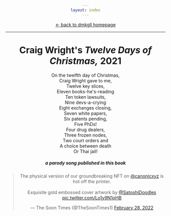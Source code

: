 ```yaml
---
layout: index
---
```


<style>body{max-width:500px;margin:auto;padding:10px;text-align:center;}h1,h5{text-align:center;}img{max-width:100%;}</style>

<p><a href="/">← back to dmkgll homepage</a></p>

---

# Craig Wright's *Twelve Days of Christmas,* 2021

On the twelfth day of Christmas,<br>
Craig Wright gave to me, <br>
Twelve key slices,<br>
Eleven books-he's-reading<br>
Ten token lawsuits,<br>
Nine devs-a-crying<br>
Eight exchanges closing,<br>
Seven white papers,<br>
Six patents pending,<br>
Five PhDs!<br>
Four drug dealers,<br>
Three frozen nodes,<br>
Two court orders and <br>
A choice between death <br>
Or Thai jail!<br>

##### a parody song published in this book

<blockquote class="twitter-tweet"><p lang="en" dir="ltr">The physical version of our groundbreaking NFT on <a href="https://twitter.com/canonicxyz?ref_src=twsrc%5Etfw">@canonicxyz</a> is hot off the printer.<br><br>Exquisite gold embossed cover artwork by <a href="https://twitter.com/SatoshiDoodles?ref_src=twsrc%5Etfw">@SatoshiDoodles</a> <a href="https://t.co/Lo1y9N1oHB">pic.twitter.com/Lo1y9N1oHB</a></p>&mdash; The Soon Times (@TheSoonTimes1) <a href="https://twitter.com/TheSoonTimes1/status/1498370791154630658?ref_src=twsrc%5Etfw">February 28, 2022</a></blockquote> <script async src="https://platform.twitter.com/widgets.js" charset="utf-8"></script>
